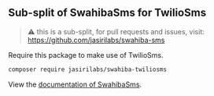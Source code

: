 ## Sub-split of SwahibaSms for TwilioSms

> ⚠️ this is a sub-split, for pull requests and issues, visit: https://github.com/jasirilabs/swahiba-sms

Require this package to make use of TwilioSms.


```bash
composer require jasirilabs/swahiba-twiliosms
```

View the [documentation of SwahibaSms]().
